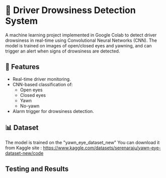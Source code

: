 # 🚗 Driver Drowsiness Detection System

A machine learning project implemented in Google Colab to detect driver drowsiness in real-time using Convolutional Neural Networks (CNN). The model is trained on images of open/closed eyes and yawning, and can trigger an alert when signs of drowsiness are detected.


## 📌 Features
- Real-time driver monitoring.
- CNN-based classification of:
  - Open eyes
  - Closed eyes
  - Yawn
  - No-yawn
- Alarm trigger for drowsiness detection.


## 📊 Dataset
The model is trained on the "yawn_eye_dataset_new"
You can download it from Kaggle site : https://www.kaggle.com/datasets/serenaraju/yawn-eye-dataset-new/code


## Testing and Results


